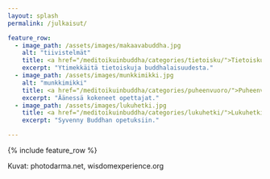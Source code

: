 ```yaml
---
layout: splash
permalink: /julkaisut/

feature_row:
  - image_path: /assets/images/makaavabuddha.jpg
    alt: "tiivistelmät"
    title: <a href="/meditoikuinbuddha/categories/tietoisku/">Tietoisku</a>
    excerpt: "Ytimekkäitä tietoiskuja buddhalaisuudesta."
  - image_path: /assets/images/munkkimikki.jpg
    alt: "munkkimikki"
    title: <a href="/meditoikuinbuddha/categories/puheenvuoro/">Puheenvuoro</a>
    excerpt: "Äänessä kokeneet opettajat."
  - image_path: /assets/images/lukuhetki.jpg
    title: <a href="/meditoikuinbuddha/categories/lukuhetki/">Lukuhetki</a>
    excerpt: "Syvenny Buddhan opetuksiin."

---
```


{% include feature_row %}

Kuvat: photodarma.net, wisdomexperience.org
